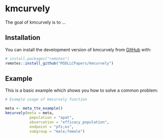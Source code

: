 
# kmcurvely

<!-- badges: start -->
<!-- badges: end -->

The goal of kmcurvely is to ...

## Installation

You can install the development version of kmcurvely from [GitHub](https://github.com/) with:

```r
# install.packages("remotes")
remotes::install_github("MSDLLCPapers/kmcurvely")
```

## Example

This is a basic example which shows you how to solve a common problem:

``` r
# Example usage of kmcurvely function

meta <- meta_tte_example()
kmcurvely(meta = meta,
           population = "apat",
           observation = "efficacy_population",
           endpoint = "pfs;os",
           subgroup = "male;female")
```

